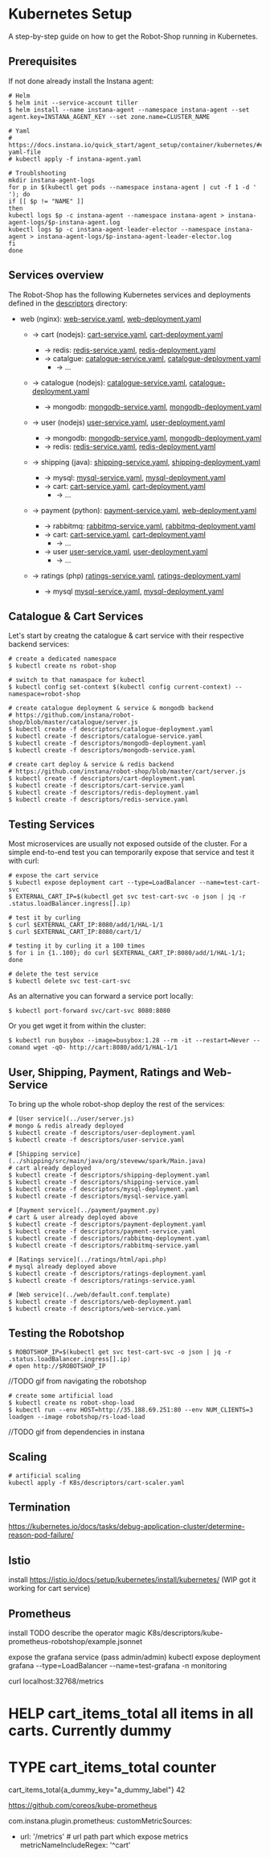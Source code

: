 # Kubernetes Setup

A step-by-step guide on how to get the Robot-Shop running in Kubernetes.

## Prerequisites

If not done already install the Instana agent:

    # Helm
    $ helm init --service-account tiller
    $ helm install --name instana-agent --namespace instana-agent --set agent.key=INSTANA_AGENT_KEY --set zone.name=CLUSTER_NAME

    # Yaml
    # https://docs.instana.io/quick_start/agent_setup/container/kubernetes/#example-yaml-file
    # kubectl apply -f instana-agent.yaml

    # Troublshooting
    mkdir instana-agent-logs
    for p in $(kubectl get pods --namespace instana-agent | cut -f 1 -d ' '); do
    if [[ $p != "NAME" ]]
    then
    kubectl logs $p -c instana-agent --namespace instana-agent > instana-agent-logs/$p-instana-agent.log
    kubectl logs $p -c instana-agent-leader-elector --namespace instana-agent > instana-agent-logs/$p-instana-agent-leader-elector.log
    fi
    done

## Services overview

The Robot-Shop has the following Kubernetes services and deployments defined in the [descriptors](../descriptors/) directory:

* web (nginx): [web-service.yaml](./descriptors/web-service.yaml), [web-deployment.yaml](./descriptors/web-deployment.yaml)
    * -> cart (nodejs): [cart-service.yaml](./descriptors/cart-service.yaml), [cart-deployment.yaml](./descriptors/cart-deployment.yaml)
        * -> redis: [redis-service.yaml](./descriptors/redis-service.yaml), [redis-deployment.yaml](./descriptors/redis-deployment.yaml)
        * -> catalgue: [catalogue-service.yaml](./descriptors/catalogue-service.yaml), [catalogue-deployment.yaml](./descriptors/catalogue-deployment.yaml)
            * -> ...  
    * -> catalogue (nodejs): [catalogue-service.yaml](./descriptors/catalogue-service.yaml), [catalogue-deployment.yaml](./descriptors/catalogue-deployment.yaml)
        * -> mongodb: [mongodb-service.yaml](./descriptors/mongodb-service.yaml), [mongodb-deployment.yaml](./descriptors/mongodb-deployment.yaml)

    * -> user (nodejs) [user-service.yaml](./descriptors/user-service.yaml), [user-deployment.yaml](./descriptors/user-deployment.yaml)
        * -> mongodb: [mongodb-service.yaml](./descriptors/mongodb-service.yaml), [mongodb-deployment.yaml](./descriptors/mongodb-deployment.yaml)
        * -> redis: [redis-service.yaml](./descriptors/redis-service.yaml), [redis-deployment.yaml](./descriptors/redis-deployment.yaml)
    * -> shipping (java): [shipping-service.yaml](./descriptors/shipping-service.yaml), [shipping-deployment.yaml](./descriptors/shipping-deployment.yaml)
        * -> mysql: [mysql-service.yaml](./descriptors/mysql-service.yaml), [mysql-deployment.yaml](./descriptors/mysql-deployment.yaml)
        * -> cart: [cart-service.yaml](./descriptors/cart-service.yaml), [cart-deployment.yaml](./descriptors/cart-deployment.yaml)
            * -> ...
    * -> payment (python): [payment-service.yaml](./descriptors/payment-service.yaml), [web-deployment.yaml](./descriptors/payment-deployment.yaml)
        * -> rabbitmq: [rabbitmq-service.yaml](./descriptors/rabbitmq-service.yaml), [rabbitmq-deployment.yaml](./descriptors/rabbitmq-deployment.yaml)
        * -> cart: [cart-service.yaml](./descriptors/cart-service.yaml), [cart-deployment.yaml](./descriptors/cart-deployment.yaml)
            * -> ...
        * -> user  [user-service.yaml](./descriptors/user-service.yaml), [user-deployment.yaml](./descriptors/user-deployment.yaml)
            * -> ...
    * -> ratings (php) [ratings-service.yaml](./descriptors/ratings-service.yaml), [ratings-deployment.yaml](./descriptors/ratings-deployment.yaml)
        * -> mysql [mysql-service.yaml](./descriptors/mysql-service.yaml), [mysql-deployment.yaml](./descriptors/mysql-deployment.yaml)

## Catalogue & Cart Services

Let's start by creatng the catalogue & cart service with their respective backend services:

    # create a dedicated namespace
    $ kubectl create ns robot-shop

    # switch to that namaspace for kubectl
    $ kubectl config set-context $(kubectl config current-context) --namespace=robot-shop

    # create catalogue deployment & service & mongodb backend
    # https://github.com/instana/robot-shop/blob/master/catalogue/server.js
    $ kubectl create -f descriptors/catalogue-deployment.yaml
    $ kubectl create -f descriptors/catalogue-service.yaml
    $ kubectl create -f descriptors/mongodb-deployment.yaml
    $ kubectl create -f descriptors/mongodb-service.yaml

    # create cart deploy & service & redis backend
    # https://github.com/instana/robot-shop/blob/master/cart/server.js
    $ kubectl create -f descriptors/cart-deployment.yaml
    $ kubectl create -f descriptors/cart-service.yaml
    $ kubectl create -f descriptors/redis-deployment.yaml
    $ kubectl create -f descriptors/redis-service.yaml


## Testing Services

Most microservices are usually not exposed outside of the cluster. For a simple end-to-end test you can temporarily expose that service and test it with curl:

    # expose the cart service
    $ kubectl expose deployment cart --type=LoadBalancer --name=test-cart-svc
    $ EXTERNAL_CART_IP=$(kubectl get svc test-cart-svc -o json | jq -r .status.loadBalancer.ingress[].ip)
    
    # test it by curling
    $ curl $EXTERNAL_CART_IP:8080/add/1/HAL-1/1
    $ curl $EXTERNAL_CART_IP:8080/cart/1/
    
    # testing it by curling it a 100 times
    $ for i in {1..100}; do curl $EXTERNAL_CART_IP:8080/add/1/HAL-1/1; done

    # delete the test service
    $ kubectl delete svc test-cart-svc

As an alternative you can forward a service port locally:

    $ kubectl port-forward svc/cart-svc 8080:8080

Or you get wget it from within the cluster:

    $ kubectl run busybox --image=busybox:1.28 --rm -it --restart=Never --comand wget -qO- http://cart:8080/add/1/HAL-1/1

## User, Shipping, Payment, Ratings and Web-Service

To bring up the whole robot-shop deploy the rest of the services:

    # [User service](../user/server.js)
    # mongo & redis already deployed    
    $ kubectl create -f descriptors/user-deployment.yaml
    $ kubectl create -f descriptors/user-service.yaml

    # [Shipping service](../shipping/src/main/java/org/steveww/spark/Main.java)
    # cart already deployed
    $ kubectl create -f descriptors/shipping-deployment.yaml
    $ kubectl create -f descriptors/shipping-service.yaml
    $ kubectl create -f descriptors/mysql-deployment.yaml
    $ kubectl create -f descriptors/mysql-service.yaml

    # [Payment service](../payment/payment.py)
    # cart & user already deployed above
    $ kubectl create -f descriptors/payment-deployment.yaml
    $ kubectl create -f descriptors/payment-service.yaml
    $ kubectl create -f descriptors/rabbitmq-deployment.yaml
    $ kubectl create -f descriptors/rabbitmq-service.yaml

    # [Ratings service](../ratings/html/api.php)
    # mysql already deployed above
    $ kubectl create -f descriptors/ratings-deployment.yaml
    $ kubectl create -f descriptors/ratings-service.yaml

    # [Web service](../web/default.conf.template)
    $ kubectl create -f descriptors/web-deployment.yaml
    $ kubectl create -f descriptors/web-service.yaml

## Testing the Robotshop

    $ ROBOTSHOP_IP=$(kubectl get svc test-cart-svc -o json | jq -r .status.loadBalancer.ingress[].ip)
    # open http://$ROBOTSHOP_IP

//TODO gif from navigating the robotshop

    # create some artificial load
    $ kubectl create ns robot-shop-load
    $ kubectl run --env HOST=http://35.188.69.251:80 --env NUM_CLIENTS=3 loadgen --image robotshop/rs-load-load

//TODO gif from dependencies in instana

## Scaling

    # artificial scaling
    kubectl apply -f K8s/descriptors/cart-scaler.yaml

## Termination 

https://kubernetes.io/docs/tasks/debug-application-cluster/determine-reason-pod-failure/

## Istio

install https://istio.io/docs/setup/kubernetes/install/kubernetes/
(WIP got it working for cart service)

## Prometheus

install TODO describe the operator magic
K8s/descriptors/kube-prometheus-robotshop/example.jsonnet

expose the grafana service (pass admin/admin)
kubectl expose deployment grafana --type=LoadBalancer --name=test-grafana -n monitoring

 curl localhost:32768/metrics
# HELP cart_items_total all items in all carts. Currently dummy
# TYPE cart_items_total counter
cart_items_total{a_dummy_key="a_dummy_label"} 42

https://github.com/coreos/kube-prometheus


com.instana.plugin.prometheus:
  customMetricSources:
  - url: '/metrics' # url path part which expose metrics
    metricNameIncludeRegex: '^cart'